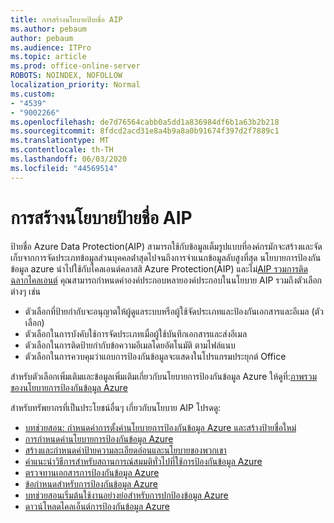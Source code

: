 ```yaml
---
title: การสร้างนโยบายป้ายชื่อ AIP
ms.author: pebaum
author: pebaum
ms.audience: ITPro
ms.topic: article
ms.prod: office-online-server
ROBOTS: NOINDEX, NOFOLLOW
localization_priority: Normal
ms.custom:
- "4539"
- "9002266"
ms.openlocfilehash: de7d76564cabb0a5dd1a836984df6b1a63b2b218
ms.sourcegitcommit: 8fdcd2acd31e8a4b9a8a0b91674f397d2f7889c1
ms.translationtype: MT
ms.contentlocale: th-TH
ms.lasthandoff: 06/03/2020
ms.locfileid: "44569514"
---
```

# <a name="creating-aip-label-policies"></a>การสร้างนโยบายป้ายชื่อ AIP

ป้ายชื่อ Azure Data Protection(AIP) สามารถใช้กับข้อมูลเต็มรูปแบบที่องค์กรมักจะสร้างและจัดเก็บจากการจัดประเภทข้อมูลส่วนบุคคลต่ําสุดไปจนถึงการจําแนกข้อมูลลับสูงที่สุด นโยบายการป้องกันข้อมูล azure นําไปใช้กับไคลเอนต์คลาสสิ Azure Protection(AIP) และไม่[AIP รวมการติดฉลากไคลเอนต์](https://docs.microsoft.com/azure/information-protection/rms-client/unifiedlabelingclient-version-release-history) คุณสามารถกําหนดค่าองค์ประกอบหลายองค์ประกอบในนโยบาย AIP รวมถึงตัวเลือกต่างๆ เช่น

- ตัวเลือกที่ป้ายกํากับจะอนุญาตให้ผู้ดูแลระบบหรือผู้ใช้จัดประเภทและป้องกันเอกสารและอีเมล (ตัวเลือก)
- ตัวเลือกในการบังคับใช้การจัดประเภทเมื่อผู้ใช้บันทึกเอกสารและส่งอีเมล
- ตัวเลือกในการติดป้ายกํากับข้อความอีเมลโดยอัตโนมัติ ตามไฟล์แนบ
- ตัวเลือกในการควบคุมว่าแถบการป้องกันข้อมูลจะแสดงในโปรแกรมประยุกต์ Office

สําหรับตัวเลือกเพิ่มเติมและข้อมูลเพิ่มเติมเกี่ยวกับนโยบายการป้องกันข้อมูล Azure ให้ดูที่:[ภาพรวมของนโยบายการป้องกันข้อมูล Azure](https://docs.microsoft.com/azure/information-protection/overview-policy)  

สําหรับทรัพยากรที่เป็นประโยชน์อื่นๆ เกี่ยวกับนโยบาย AIP โปรดดู:

- [บทช่วยสอน: กําหนดค่าการตั้งค่านโยบายการป้องกันข้อมูล Azure และสร้างป้ายชื่อใหม่](https://docs.microsoft.com/azure/information-protection/infoprotect-quick-start-tutorial)  
- [การกําหนดค่านโยบายการป้องกันข้อมูล Azure](https://docs.microsoft.com/azure/information-protection/configure-policy)  
- [สร้างและกําหนดค่าป้ายความละเอียดอ่อนและนโยบายของพวกเขา](https://docs.microsoft.com/microsoft-365/compliance/create-sensitivity-labels)  
- [คําแนะนําวิธีการสําหรับสถานการณ์สมมติทั่วไปที่ใช้การป้องกันข้อมูล Azure](https://docs.microsoft.com/azure/information-protection/how-to-guides)  
- [ตรวจทานเอกสารการป้องกันข้อมูล Azure](https://docs.microsoft.com/azure/information-protection/what-is-information-protection)  
- [ข้อกําหนดสําหรับการป้องกันข้อมูล Azure](https://docs.microsoft.com/azure/information-protection/get-started/requirements)  
- [บทช่วยสอนเริ่มต้นใช้งานอย่างย่อสําหรับการปกป้องข้อมูล Azure](https://docs.microsoft.com/azure/information-protection/get-started/infoprotect-quick-start-tutorial)  
- [ดาวน์โหลดไคลเอ็นต์การป้องกันข้อมูล Azure](https://www.microsoft.com/download/details.aspx?id=53018)